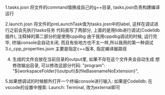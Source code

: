 
1.tasks.josn
    将文件的command值换成自己的g++目录, tasks.josn负责构建编译运行

2.launch.josn
    将文件的preLaunchTask值为tasks.josn中的label, 这样在调试进行之前会先执行tasks任务
    代码我写了两部分, 上面的是用lldb进行调试(Codelldb插件), 注释掉的第二部分的是使用cppdbg
    由于我用cppdbg调试的时候, 运行完毕, 终端console会自动关闭, 而且有些地方也不太一样,所以我用的第一种调试
3.c_cpp_properties.json
    主要是指定c++版本, 指定编译器路径

4.  生成的文件会放在当前目录的output里, 如果不存在这个文件夹会自动生成
    想修改输出目录, 可以修改这部分代码:
    "program": "${workspaceFolder}\\output\\${fileBasenameNoExtension}", 

5.如果想调试的时候额外打开一个终端console进行输入:
    如果是Codelldb:
        在vscode的设置中搜索: Launch: Terminal, 改为external即可
    
